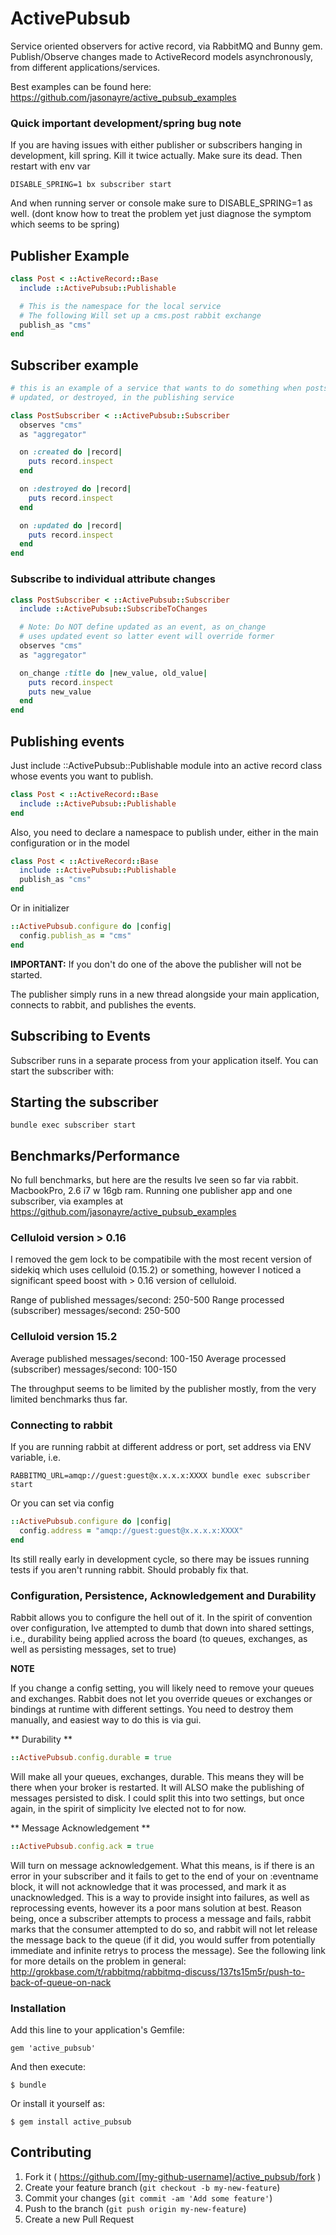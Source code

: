# ActivePubsub

Service oriented observers for active record, via RabbitMQ and Bunny gem. Publish/Observe changes made to ActiveRecord models asynchronously, from different applications/services.

Best examples can be found here:
https://github.com/jasonayre/active_pubsub_examples

### Quick important development/spring bug note ###
If you are having issues with either publisher or subscribers hanging in development,
kill spring. Kill it twice actually. Make sure its dead. Then restart with env var

```
DISABLE_SPRING=1 bx subscriber start
```

And when running server or console make sure to DISABLE_SPRING=1 as well. (dont know how to treat the problem yet just diagnose the symptom which seems to be spring)

## Publisher Example
``` ruby
class Post < ::ActiveRecord::Base
  include ::ActivePubsub::Publishable

  # This is the namespace for the local service
  # The following Will set up a cms.post rabbit exchange
  publish_as "cms"
end
```

## Subscriber example
``` ruby
# this is an example of a service that wants to do something when posts are created,
# updated, or destroyed, in the publishing service

class PostSubscriber < ::ActivePubsub::Subscriber
  observes "cms"
  as "aggregator"

  on :created do |record|
    puts record.inspect
  end

  on :destroyed do |record|
    puts record.inspect
  end

  on :updated do |record|
    puts record.inspect
  end
end
```

### Subscribe to individual attribute changes

``` ruby
class PostSubscriber < ::ActivePubsub::Subscriber
  include ::ActivePubsub::SubscribeToChanges

  # Note: Do NOT define updated as an event, as on_change
  # uses updated event so latter event will override former
  observes "cms"
  as "aggregator"

  on_change :title do |new_value, old_value|
    puts record.inspect
    puts new_value
  end
end
```

## Publishing events

Just include ::ActivePubsub::Publishable module into an active record class whose events you want to publish.

``` ruby
class Post < ::ActiveRecord::Base
  include ::ActivePubsub::Publishable
end
```

Also, you need to declare a namespace to publish under, either in the main configuration or in the model

``` ruby
class Post < ::ActiveRecord::Base
  include ::ActivePubsub::Publishable
  publish_as "cms"
end
```

Or in initializer

``` ruby
::ActivePubsub.configure do |config|
  config.publish_as = "cms"
end
```

**IMPORTANT:** If you don't do one of the above the publisher will not be started.

The publisher simply runs in a new thread alongside your main application, connects to rabbit, and publishes the events.

## Subscribing to Events

Subscriber runs in a separate process from your application itself. You can start the subscriber with:

## Starting the subscriber

```
bundle exec subscriber start
```

## Benchmarks/Performance

No full benchmarks, but here are the results Ive seen so far via rabbit. MacbookPro, 2.6 i7 w 16gb ram. Running one publisher app and one subscriber, via examples at https://github.com/jasonayre/active_pubsub_examples

### Celluloid version > 0.16

I removed the gem lock to be compatibile with the most recent version of sidekiq which uses celluloid (0.15.2) or something, however I noticed a significant speed boost with > 0.16 version of celluloid.

Range of published messages/second: 250-500
Range processed (subscriber) messages/second: 250-500

### Celluloid version 15.2

Average published messages/second: 100-150
Average processed (subscriber) messages/second: 100-150

The throughput seems to be limited by the publisher mostly, from the very limited benchmarks thus far.

### Connecting to rabbit

If you are running rabbit at different address or port, set address via ENV variable, i.e.

```
RABBITMQ_URL=amqp://guest:guest@x.x.x.x:XXXX bundle exec subscriber start
```

Or you can set via config

``` ruby
::ActivePubsub.configure do |config|
  config.address = "amqp://guest:guest@x.x.x.x:XXXX"
end
```

Its still really early in development cycle, so there may be issues running tests if you aren't running rabbit. Should probably fix that.

### Configuration, Persistence, Acknowledgement and Durability

Rabbit allows you to configure the hell out of it. In the spirit of convention over configuration, Ive attempted to dumb that down into shared settings, i.e., durability being applied across the board (to queues, exchanges, as well as persisting messages, set to true)

**NOTE**

If you change a config setting, you will likely need to remove your queues and exchanges. Rabbit does not let you override queues or exchanges or bindings at runtime with different settings. You need to destroy them manually, and easiest way to do this is via gui.

** Durability **

``` ruby
::ActivePubsub.config.durable = true
```

Will make all your queues, exchanges, durable. This means they will be there when your broker is restarted. It will ALSO make the publishing of messages persisted to disk. I could split this into two settings, but once again, in the spirit of simplicity Ive elected not to for now.


** Message Acknowledgement **

``` ruby
::ActivePubsub.config.ack = true
```

Will turn on message acknowledgement. What this means, is if there is an error in your subscriber and it fails to get to the end of your on :eventname block, it will not acknowledge that it was processed, and mark it as unacknowledged. This is a way to provide insight into failures, as well as reprocessing events, however its a poor mans solution at best. Reason being, once a subscriber attempts to process a message and fails, rabbit marks that the consumer attempted to do so, and rabbit will not let release the message back to the queue (if it did, you would suffer from potentially immediate and infinite retrys to process the message). See the following link for more details on the problem in general: http://grokbase.com/t/rabbitmq/rabbitmq-discuss/137ts15m5r/push-to-back-of-queue-on-nack

### Installation

Add this line to your application's Gemfile:

    gem 'active_pubsub'

And then execute:

    $ bundle

Or install it yourself as:

    $ gem install active_pubsub



## Contributing

1. Fork it ( https://github.com/[my-github-username]/active_pubsub/fork )
2. Create your feature branch (`git checkout -b my-new-feature`)
3. Commit your changes (`git commit -am 'Add some feature'`)
4. Push to the branch (`git push origin my-new-feature`)
5. Create a new Pull Request
